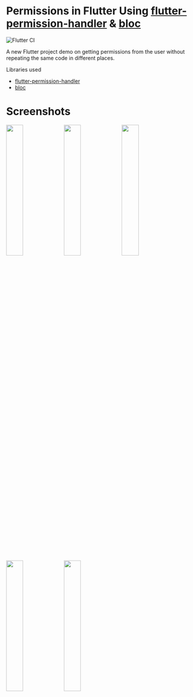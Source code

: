 # Permissions in Flutter Using [flutter-permission-handler](https://github.com/Baseflow/flutter-permission-handler) & [bloc](https://github.com/felangel/bloc)

![Flutter CI](https://github.com/NaagAlgates/flutter_permission_using_bloc/workflows/Flutter%20CI/badge.svg)

A new Flutter project demo on getting permissions from the user without repeating the same code in different places. 

Libraries used
* [flutter-permission-handler](https://github.com/Baseflow/flutter-permission-handler)
* [bloc](https://github.com/felangel/bloc)

# Screenshots
<img src="https://user-images.githubusercontent.com/14884575/107162355-95247d80-69f6-11eb-8fea-d20c6aea5636.png" width="30%"></img> <img src="https://user-images.githubusercontent.com/14884575/107162359-9786d780-69f6-11eb-93aa-a67ec74070d1.png" width="30%"></img> <img src="https://user-images.githubusercontent.com/14884575/107162358-96ee4100-69f6-11eb-8104-6557fbb6f383.png" width="30%"></img> <img src="https://user-images.githubusercontent.com/14884575/107162356-96ee4100-69f6-11eb-889a-df753024fec8.png" width="30%"></img> <img src="https://user-images.githubusercontent.com/14884575/107162351-935aba00-69f6-11eb-975c-b11742f14818.png" width="30%"></img> 
